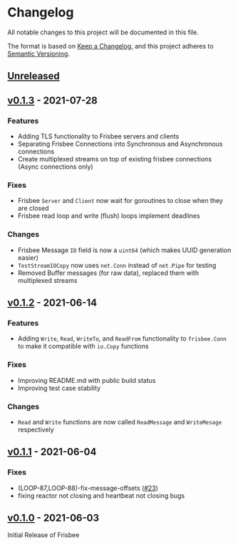 # Changelog
All notable changes to this project will be documented in this file.

The format is based on [Keep a Changelog](https://keepachangelog.com/en/1.0.0/),
and this project adheres to [Semantic Versioning](https://semver.org/spec/v2.0.0.html).

## [Unreleased]

## [v0.1.3] - 2021-07-28
### Features
- Adding TLS functionality to Frisbee servers and clients
- Separating Frisbee Connections into Synchronous and Asynchronous connections
- Create multiplexed streams on top of existing frisbee connections (Async connections only)

### Fixes
- Frisbee `Server` and `Client` now wait for goroutines to close when they are closed
- Frisbee read loop and write (flush) loops implement deadlines

### Changes
- Frisbee Message `ID` field is now a `uint64` (which makes UUID generation easier)
- `TestStreamIOCopy` now uses `net.Conn` instead of `net.Pipe` for testing
- Removed Buffer messages (for raw data), replaced them with multiplexed streams

## [v0.1.2] - 2021-06-14
### Features
- Adding `Write`, `Read`, `WriteTo`, and `ReadFrom` functionality to `frisbee.Conn` to make it compatible with `io.Copy` 
functions

### Fixes
- Improving README.md with public build status
- Improving test case stability

### Changes
- `Read` and `Write` functions are now called `ReadMessage` and `WriteMesage` respectively

## [v0.1.1] - 2021-06-04
### Fixes
- (LOOP-87,LOOP-88)-fix-message-offsets ([#23](https://github.com/Loophole-Labs/frisbee/issues/23))
- fixing reactor not closing and heartbeat not closing bugs

## [v0.1.0] - 2021-06-03
Initial Release of Frisbee

[Unreleased]: https://github.com/olivierlacan/keep-a-changelog/compare/v0.1.3...HEAD
[v0.1.3]: https://github.com/Loophole-Labs/frisbee/compare/v0.1.2...v0.1.3
[v0.1.2]: https://github.com/Loophole-Labs/frisbee/compare/v0.1.1...v0.1.2
[v0.1.1]: https://github.com/Loophole-Labs/frisbee/compare/v0.1.0...v0.1.1
[v0.1.0]: https://github.com/Loophole-Labs/frisbee/releases/tag/v0.1.0
